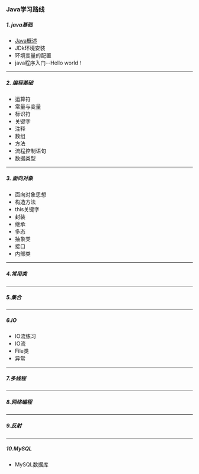 ### Java学习路线

##### 1. java基础
* [Java概述](https://github.com/Hi-world-DF/Java_Test1/blob/master/java_base_%E5%9F%BA%E7%A1%80%E6%A6%82%E5%BF%B5.md)
* JDk环境安装
* 环境变量的配置
* java程序入门--Hello world！
* ***
##### 2. 编程基础
* 运算符
* 常量与变量
* 标识符
* 关键字
* 注释  
* 数组
* 方法
* 流程控制语句
* 数据类型
* ****
##### 3. 面向对象
* 面向对象思想
* 构造方法
* this关键字
* 封装
* 继承
* 多态
* 抽象类
* 接口
* 内部类
* ****
##### 4.常用类
* ****
##### 5.集合
* ****
##### 6.IO
* IO流练习
* IO流
* File类
* 异常
* ****
##### 7.多线程
* ****
##### 8.网络编程
* ****
##### 9.反射
* ****
##### 10.MySQL
* MySQL数据库
